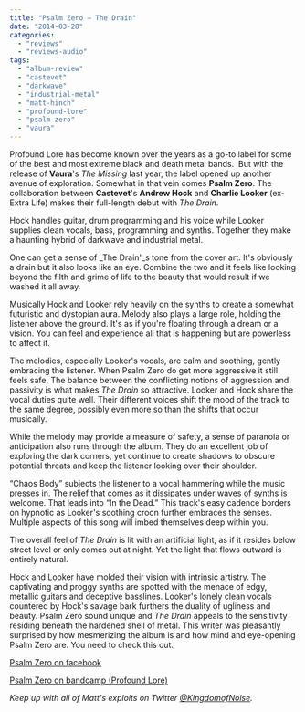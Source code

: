 ```yaml
---
title: "Psalm Zero – The Drain"
date: "2014-03-28"
categories: 
  - "reviews"
  - "reviews-audio"
tags: 
  - "album-review"
  - "castevet"
  - "darkwave"
  - "industrial-metal"
  - "matt-hinch"
  - "profound-lore"
  - "psalm-zero"
  - "vaura"
---
```


Profound Lore has become known over the years as a go-to label for some of the best and most extreme black and death metal bands.  But with the release of **Vaura**'s _The Missing_ last year, the label opened up another avenue of exploration. Somewhat in that vein comes **Psalm Zero**. The collaboration between **Castevet**'s **Andrew Hock** and **Charlie Looker** (ex-Extra Life) makes their full-length debut with _The Drain_.

Hock handles guitar, drum programming and his voice while Looker supplies clean vocals, bass, programming and synths. Together they make a haunting hybrid of darkwave and industrial metal.

One can get a sense of _The Drain'_s tone from the cover art. It's obviously a drain but it also looks like an eye. Combine the two and it feels like looking beyond the filth and grime of life to the beauty that would result if we washed it all away.

Musically Hock and Looker rely heavily on the synths to create a somewhat futuristic and dystopian aura. Melody also plays a large role, holding the listener above the ground. It's as if you're floating through a dream or a vision. You can feel and experience all that is happening but are powerless to affect it.

The melodies, especially Looker's vocals, are calm and soothing, gently embracing the listener. When Psalm Zero do get more aggressive it still feels safe. The balance between the conflicting notions of aggression and passivity is what makes _The Drain_ so attractive. Looker and Hock share the vocal duties quite well. Their different voices shift the mood of the track to the same degree, possibly even more so than the shifts that occur musically.

While the melody may provide a measure of safety, a sense of paranoia or anticipation also runs through the album. They do an excellent job of exploring the dark corners, yet continue to create shadows to obscure potential threats and keep the listener looking over their shoulder.

“Chaos Body” subjects the listener to a vocal hammering while the music presses in. The relief that comes as it dissipates under waves of synths is welcome. That leads into “In the Dead.” This track's easy cadence borders on hypnotic as Looker's soothing croon further embraces the senses. Multiple aspects of this song will imbed themselves deep within you.

The overall feel of _The Drain_ is lit with an artificial light, as if it resides below street level or only comes out at night. Yet the light that flows outward is entirely natural.

Hock and Looker have molded their vision with intrinsic artistry. The captivating and proggy synths are spotted with the menace of edgy, metallic guitars and deceptive basslines. Looker's lonely clean vocals countered by Hock's savage bark furthers the duality of ugliness and beauty. Psalm Zero sound unique and _The Drain_ appeals to the sensitivity residing beneath the hardened shell of metal. This writer was pleasantly surprised by how mesmerizing the album is and how mind and eye-opening Psalm Zero are. You need to check this out.

[Psalm Zero on facebook]( www.facebook.com/psalmzeronyc)

[Psalm Zero on bandcamp (Profound Lore)](http://profoundlorerecords.bandcamp.com/album/the-drain)

_Keep up with all of Matt's exploits on Twitter [@KingdomofNoise](http://www.twitter.com/KingdomofNoise)._
